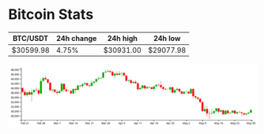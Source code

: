 # Bitcoin Stats

BTC/USDT|24h change|24h high|24h low|
|---|---|---|---|
|$30599.98|4.75%|$30931.00|$29077.98|

<img src="./chart.svg">
